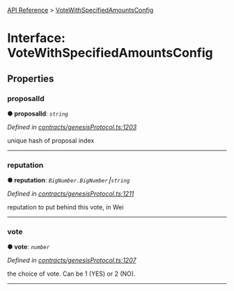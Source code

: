 [API Reference](../README.md) > [VoteWithSpecifiedAmountsConfig](../interfaces/VoteWithSpecifiedAmountsConfig.md)



# Interface: VoteWithSpecifiedAmountsConfig


## Properties
<a id="proposalId"></a>

###  proposalId

**●  proposalId**:  *`string`* 

*Defined in [contracts/genesisProtocol.ts:1203](https://github.com/daostack/arc.js/blob/caacbb2/lib/contracts/genesisProtocol.ts#L1203)*



unique hash of proposal index




___

<a id="reputation"></a>

###  reputation

**●  reputation**:  *`BigNumber.BigNumber`⎮`string`* 

*Defined in [contracts/genesisProtocol.ts:1211](https://github.com/daostack/arc.js/blob/caacbb2/lib/contracts/genesisProtocol.ts#L1211)*



reputation to put behind this vote, in Wei




___

<a id="vote"></a>

###  vote

**●  vote**:  *`number`* 

*Defined in [contracts/genesisProtocol.ts:1207](https://github.com/daostack/arc.js/blob/caacbb2/lib/contracts/genesisProtocol.ts#L1207)*



the choice of vote. Can be 1 (YES) or 2 (NO).




___


